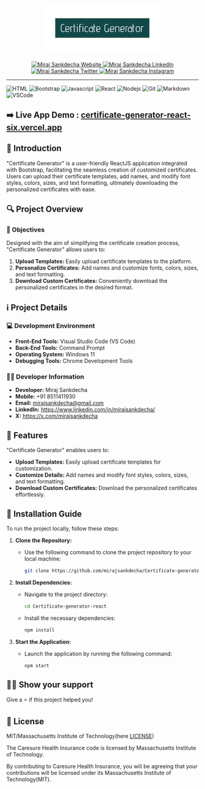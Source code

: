 <h1 align="center">
  <a href="certificate-generator-react-six.vercel.app" target="_blank">
    <img src="https://github.com/mirajsankdecha/Certificate-generator-react/blob/main/public/logo.png" alt="Certificate Generator" width="300">
  </a>
  <br>
</h1>

<p align="center">
  <a href="https://mirajsankdecha.github.io/Portfolio/build/" target="_blank">
    <img src="https://img.shields.io/badge/Website-DC143C?style=for-the-badge&logo=medium&logoColor=white" alt="Miraj Sankdecha Website" />
  </a>
  <a href="https://www.linkedin.com/in/mirajsankdecha/" target="_blank">
    <img src="https://img.shields.io/badge/LinkedIn-0077B5?style=for-the-badge&logo=linkedin&logoColor=white" alt="Miraj Sankdecha LinkedIn" />
  </a>
  <a href="https://twitter.com/mirajsankdecha" target="_blank">
    <img src="https://img.shields.io/badge/Twitter-1DA1F2?style=for-the-badge&logo=twitter&logoColor=white" alt="Miraj Sankdecha Twitter" />
  </a>
  <a href="https://www.instagram.com/mirajgajjar731/?igshid=MzNlNGNkZWQ4Mg%3D%3D" target="_blank">
    <img src="https://img.shields.io/badge/Instagram-fe4164?style=for-the-badge&logo=instagram&logoColor=white" alt="Miraj Sankdecha Instagram" />
  </a> 
</p>


---

![HTML](https://img.shields.io/badge/HTML5-E34F26?style=for-the-badge&logo=html5&logoColor=white)
![Bootstrap](https://img.shields.io/badge/Bootstrap-563D7C?style=for-the-badge&logo=bootstrap&logoColor=white)
![Javascript](https://img.shields.io/badge/Javascript-F0DB4F?style=for-the-badge&labelColor=black&logo=javascript&logoColor=F0DB4F)
![React](https://img.shields.io/badge/-React-61DBFB?style=for-the-badge&labelColor=black&logo=react&logoColor=61DBFB)
![Nodejs](https://img.shields.io/badge/Nodejs-3C873A?style=for-the-badge&labelColor=black&logo=node.js&logoColor=3C873A)
![Git](https://img.shields.io/badge/Git-F05032?style=for-the-badge&logo=git&logoColor=white)
![Markdown](https://img.shields.io/badge/Markdown-000000?style=for-the-badge&logo=markdown&logoColor=white)
![VSCode](https://img.shields.io/badge/Visual_Studio-0078d7?style=for-the-badge&logo=visual%20studio&logoColor=white)

## :arrow_right: **Live App Demo** : [certificate-generator-react-six.vercel.app](certificate-generator-react-six.vercel.app)

## :pencil: Introduction

"Certificate Generator" is a user-friendly ReactJS application integrated with Bootstrap, facilitating the seamless creation of customized certificates. Users can upload their certificate templates, add names, and modify font styles, colors, sizes, and text formatting, ultimately downloading the personalized certificates with ease.

## :mag: Project Overview

### :dart: Objectives

Designed with the aim of simplifying the certificate creation process, "Certificate Generator" allows users to:

1. **Upload Templates:** Easily upload certificate templates to the platform.
2. **Personalize Certificates:** Add names and customize fonts, colors, sizes, and text formatting.
3. **Download Custom Certificates:** Conveniently download the personalized certificates in the desired format.

## :information_source: Project Details

### :computer: Development Environment

- **Front-End Tools:** Visual Studio Code (VS Code)
- **Back-End Tools:** Command Prompt
- **Operating System:** Windows 11
- **Debugging Tools:** Chrome Development Tools

### :man_technologist: Developer Information

- **Developer:** Miraj Sankdecha
- **Mobile:** +91 8511411930
- **Email:** mirajsankdecha@gmail.com
- **LinkedIn:** https://www.linkedin.com/in/mirajsankdecha/
- **X:** https://x.com/mirajsankdecha

## :rocket: Features

"Certificate Generator" enables users to:

- **Upload Templates:** Easily upload certificate templates for customization.
- **Customize Details:** Add names and modify font styles, colors, sizes, and text formatting.
- **Download Custom Certificates:** Download the personalized certificates effortlessly.

## :wrench: Installation Guide

To run the project locally, follow these steps:

1. **Clone the Repository:**
   - Use the following command to clone the project repository to your local machine:
     ```bash
     git clone https://github.com/mirajsankdecha/Certificate-generator-react.git
     ```

2. **Install Dependencies:**
   - Navigate to the project directory:
     ```bash
     cd Certificate-generator-react
     ```
   - Install the necessary dependencies:
     ```bash
     npm install
     ```

3. **Start the Application:**
   - Launch the application by running the following command:
     ```bash
     npm start
     ```
## :man_astronaut: Show your support

Give a ⭐️ if this project helped you!

## :page_facing_up: License

MIT/Massachusetts Institute of Technology(here [LICENSE](https://github.com/mirajsankdecha/Certificate-generator-react/blob/main/LICENSE))

The Caresure Health Insurance code is licensed by Massachusetts Institute of Technology.

By contributing to Caresure Health Insurance, you will be agreeing that your contributions will be licensed under its Massachusetts Institute of Technology(MIT).
